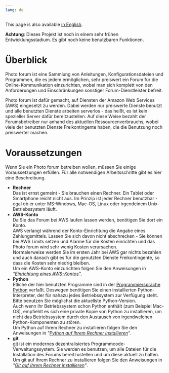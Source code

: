 ```yaml
---
lang: de
---
```

This page is also available [in English](../index).

**Achtung**: Dieses Projekt ist noch in einem sehr frühen Entwicklungsstadium. Es gibt noch
 keine benutzbaren Funktionen.

# Überblick

Photo forum ist eine Sammlung von Anleitungen, Konfigurationsdateien und Programmen,
die es jedem ermöglichen, sehr preiswert ein Forum für die Online-Kommunikation einzurichten,
wobei man sich komplett von den Anforderungen und Einschränkungen sonstiger Forum-Dienstleister
befreit.

Photo forum ist dafür gemacht, auf Diensten der Amazon Web Services (AWS) eingesetzt zu werden.
Dabei werden nur preiswerte Dienste benutzt und alle benutzten Dienste arbeiten serverlos - das
heißt, es ist kein spezieller Server dafür bereitzustellen. Auf diese Weise bezahlt der
Forumsbetreiber nur anhand des aktuellen Ressourcenverbrauchs, wobei viele der benutzten
Dienste Freikontingente haben, die die Benutzung noch preiswerter machen.

# Voraussetzungen

Wenn Sie ein Photo forum betreiben wollen, müssen Sie einige Voraussetzungen erfüllen. Für alle
notwendigen Arbeitsschritte gibt es hier eine Beschreibung.

* **Rechner**  
  Das ist ernst gemeint - Sie brauchen einen Rechner. Ein Tablet oder Smartphone reicht
  nicht aus. 
  Im Prinzip ist jeder Rechner benutzbar - egal ob er unter MS-Windows, Mac-OS, Linux oder
  irgendeinem Unix-Betriebssystem läuft.
* **AWS-Konto**  
  Da Sie das Forum bei AWS laufen lassen werden, benötigen Sie dort ein Konto.  
  AWS verlangt während der Konto-Einrichtung die Angabe eines Zahlungsmittels. Lassen Sie sich
  davon nicht abschrecken - Sie können bei AWS Limits setzen und Alarme für die Kosten
  einrichten und das Photo forum wird sehr wenig Kosten verursachen.  
  Normalerweise werden Sie im ersten Jahr bei AWS gar nichts bezahlen und auch danach
  gibt es für die genutzten Dienste Freikontingente, so dass die Kosten sehr niedrig bleiben.  
  Um ein AWS-Konto einzurichten folgen Sie den Anweisungen in
  _"[Einrichtung eines AWS-Kontos"](../awssetup_de)_.
* **Python**  
  Etliche der hier benutzten Programme sind in der
  [Programmiersprache Python](https://www.python.org/) verfaßt. Deswegen
  benötigen Sie einen installierten Python-Interpreter, der für nahazu jedes Betriebssystem zur
  Verfügung steht. Bitte benutzen Sie möglichst die aktuellste Python-Version.  
  Auch wenn Ihr Betriebssystem schon Python enthält (zum Beispiel Mac-OS), empfiehlt es sich
  eine private Kopie von Python zu installieren, um nicht das Betriebssystem durch den Austausch
  von irgendwelchen Python-Komponenten zu stören.  
  Um Python auf Ihrem Rechner zu installieren folgen Sie den Anweisungen in
  _"[Python auf Ihrem Rechner installieren](../pythonsetup_de)"_.
* **git**  
  [git](https://git-scm.com)
  ist ein modernes dezentralisiertes Programmcode-Verwaltungssystem. Sie werden es benutzen,
  um alle Dateien für die Installation des Forums bereitzustellen und um diese aktuell zu halten.  
  Um git auf Ihrem Rechner zu installieren folgen Sie den Anweisungen in
  _"[Git auf Ihrem Rechner installieren](../gitsetup_de)"_.

